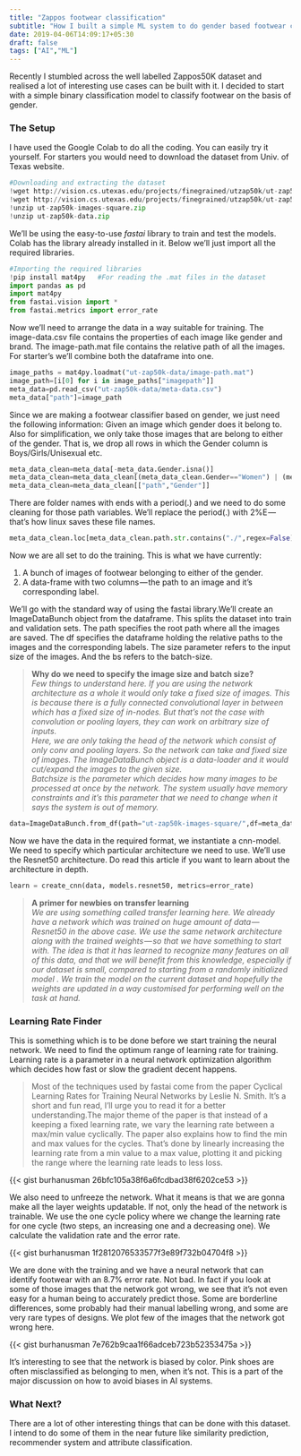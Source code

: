 ```yaml
---
title: "Zappos footwear classification"
subtitle: "How I built a simple ML system to do gender based footwear classification."
date: 2019-04-06T14:09:17+05:30
draft: false
tags: ["AI","ML"]
---
```

Recently I stumbled across the well labelled Zappos50K dataset and realised a lot of interesting use cases can be built with it. I decided to start with a simple binary classification model to classify footwear on the basis of gender.

### The Setup
I have used the Google Colab to do all the coding. You can easily try it yourself. For starters you would need to download the dataset from Univ. of Texas website.

```python
#Downloading and extracting the dataset
!wget http://vision.cs.utexas.edu/projects/finegrained/utzap50k/ut-zap50k-images-square.zip
!wget http://vision.cs.utexas.edu/projects/finegrained/utzap50k/ut-zap50k-data.zip
!unzip ut-zap50k-images-square.zip
!unzip ut-zap50k-data.zip
```

We’ll be using the easy-to-use *fastai* library to train and test the models. Colab has the library already installed in it. Below we’ll just import all the required libraries.

```python
#Importing the required libraries
!pip install mat4py   #For reading the .mat files in the dataset
import pandas as pd
import mat4py
from fastai.vision import *
from fastai.metrics import error_rate
```

Now we’ll need to arrange the data in a way suitable for training. The image-data.csv file contains the properties of each image like gender and brand. The image-path.mat file contains the relative path of all the images. For starter’s we’ll combine both the dataframe into one.

```python
image_paths = mat4py.loadmat("ut-zap50k-data/image-path.mat")
image_path=[i[0] for i in image_paths["imagepath"]]
meta_data=pd.read_csv("ut-zap50k-data/meta-data.csv")
meta_data["path"]=image_path
```

Since we are making a footwear classifier based on gender, we just need the following information: Given an image which gender does it belong to.
Also for simplification, we only take those images that are belong to either of the gender. That is, we drop all rows in which the Gender column is Boys/Girls/Unisexual etc.

```python
meta_data_clean=meta_data[-meta_data.Gender.isna()]
meta_data_clean=meta_data_clean[(meta_data_clean.Gender=="Women") | (meta_data_clean.Gender=="Men")]
meta_data_clean=meta_data_clean[["path","Gender"]]
```
There are folder names with ends with a period(.) and we need to do some cleaning for those path variables. We’ll replace the period(.) with 2%E — that’s how linux saves these file names.

```python
meta_data_clean.loc[meta_data_clean.path.str.contains("./",regex=False),"path"] = [i.replace("./","%2E/") for i in meta_data_clean.loc[meta_data_clean.path.str.contains("./",regex=False),"path"]]
```

Now we are all set to do the training. This is what we have currently:

1. A bunch of images of footwear belonging to either of the gender.
2. A data-frame with two columns — the path to an image and it’s corresponding label.

We’ll go with the standard way of using the fastai library.We’ll create an ImageDataBunch object from the dataframe. This splits the dataset into train and validation sets. The path specifies the root path where all the images are saved. The df specifies the dataframe holding the relative paths to the images and the corresponding labels. The size parameter refers to the input size of the images. And the bs refers to the batch-size.

>**Why do we need to specify the image size and batch size?**   
*Few things to understand here. If you are using the network architecture as a whole it would only take a fixed size of images. This is because there is a fully connected convolutional layer in between which has a fixed size of in-nodes. But that’s not the case with convolution or pooling layers, they can work on arbitrary size of inputs.  
Here, we are only taking the head of the network which consist of only conv and pooling layers. So the network can take and fixed size of images. The ImageDataBunch object is a data-loader and it would cut/expand the images to the given size.  
Batchsize is the parameter which decides how many images to be processed at once by the network. The system usually have memory constraints and it’s this parameter that we need to change when it says the system is out of memory.*

```python
data=ImageDataBunch.from_df(path="ut-zap50k-images-square/",df=meta_data_clean, size=224,bs=64)
```

Now we have the data in the required format, we instantiate a cnn-model. We need to specify which particular architecture we need to use. We’ll use the Resnet50 architecture. Do read this article if you want to learn about the architecture in depth.

```python
learn = create_cnn(data, models.resnet50, metrics=error_rate)
```

>**A primer for newbies on transfer learning**  
*We are using something called transfer learning here. We already have a network which was trained on huge amount of data — Resnet50 in the above case. We use the same network architecture along with the trained weights — so that we have something to start with. The idea is that it has learned to recognize many features on all of this data, and that we will benefit from this knowledge, especially if our dataset is small, compared to starting from a randomly initialized model . We train the model on the current dataset and hopefully the weights are updated in a way customised for performing well on the task at hand.*

### Learning Rate Finder
This is something which is to be done before we start training the neural network. We need to find the optimum range of learning rate for training. Learning rate is a parameter in a neural network optimization algorithm which decides how fast or slow the gradient decent happens.

>Most of the techniques used by fastai come from the paper Cyclical Learning Rates for Training Neural Networks by Leslie N. Smith. It’s a short and fun read, I’ll urge you to read it for a better understanding.The major theme of the paper is that instead of a keeping a fixed learning rate, we vary the learning rate between a max/min value cyclically. The paper also explains how to find the min and max values for the cycles. That’s done by linearly increasing the learning rate from a min value to a max value, plotting it and picking the range where the learning rate leads to less loss.

{{< gist burhanusman 26bfc105a38f6a6fcdbad38f6202ce53 >}}

We also need to unfreeze the network. What it means is that we are gonna make all the layer weights updatable. If not, only the head of the network is trainable. We use the one cycle policy where we change the learning rate for one cycle (two steps, an increasing one and a decreasing one). We calculate the validation rate and the error rate.


{{< gist burhanusman 1f2812076533577f3e89f732b04704f8 >}}

We are done with the training and we have a neural network that can identify footwear with an 8.7% error rate. Not bad. In fact if you look at some of those images that the network got wrong, we see that it’s not even easy for a human being to accurately predict those. Some are borderline differences, some probably had their manual labelling wrong, and some are very rare types of designs. We plot few of the images that the network got wrong here.

{{< gist burhanusman 7e762b9caa1f66adceb723b52353475a >}}


It’s interesting to see that the network is biased by color. Pink shoes are often misclassified as belonging to men, when it’s not. This is a part of the major discussion on how to avoid biases in AI systems.

### What Next?
There are a lot of other interesting things that can be done with this dataset. I intend to do some of them in the near future like similarity prediction, recommender system and attribute classification.
